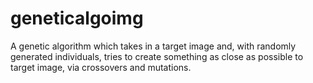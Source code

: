 # geneticalgoimg
A genetic algorithm which takes in a target image and, with randomly generated individuals, tries to create something as close as possible to target image, via crossovers and mutations.
